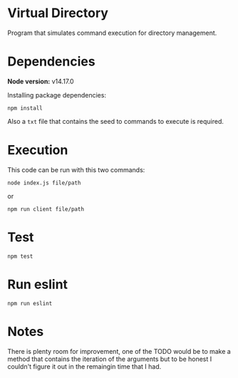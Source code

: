# Virtual Directory

Program that simulates command execution for directory management.

# Dependencies

**Node version:** v14.17.0

Installing package dependencies:
```
npm install
```

Also a `txt` file that contains the seed to commands to execute is required.

# Execution

This code can be run with this two commands:
```
node index.js file/path
```
or
```
npm run client file/path
```

# Test

```
npm test
```

# Run eslint

```
npm run eslint
```

# Notes

There is plenty room for improvement, one of the TODO would be to make a method that contains the iteration of the arguments but to be honest I couldn't figure it out in the remaingin time that I had.
